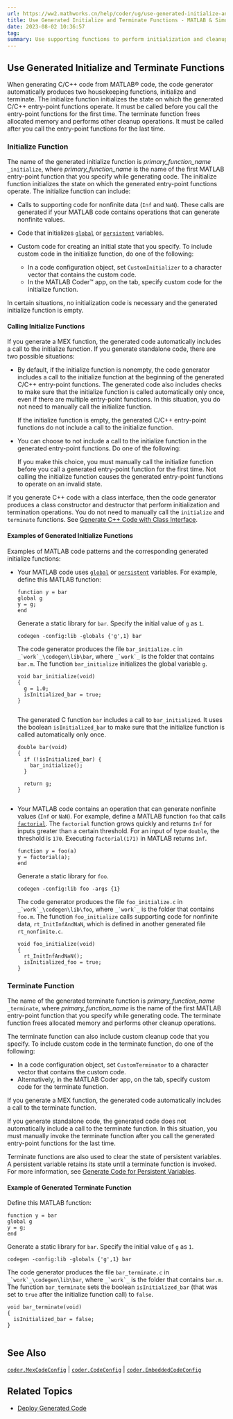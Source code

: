 ```yaml
---
url: https://ww2.mathworks.cn/help/coder/ug/use-generated-initialize-and-terminate-functions.html
title: Use Generated Initialize and Terminate Functions - MATLAB & Simulink - MathWorks 中国 --- 使用生成的初始化和终止函数 - MATLAB & Simulink - MathWorks 中国
date: 2023-08-02 10:36:57
tag: 
summary: Use supporting functions to perform initialization and cleanup operations.
---
```

## Use Generated Initialize and Terminate Functions

When generating C/C++ code from MATLAB® code, the code generator automatically produces two housekeeping functions, initialize and terminate. The initialize function initializes the state on which the generated C/C++ entry-point functions operate. It must be called before you call the entry-point functions for the first time. The terminate function frees allocated memory and performs other cleanup operations. It must be called after you call the entry-point functions for the last time.

### Initialize Function

The name of the generated initialize function is _primary_function_name_ `_initialize`, where _primary_function_name_ is the name of the first MATLAB entry-point function that you specify while generating code. The initialize function initializes the state on which the generated entry-point functions operate. The initialize function can include:

* Calls to supporting code for nonfinite data (`Inf` and `NaN`). These calls are generated if your MATLAB code contains operations that can generate nonfinite values.
* Code that initializes [`global`](https://ww2.mathworks.cn/help/matlab/ref/global.html) or [`persistent`](https://ww2.mathworks.cn/help/matlab/ref/persistent.html) variables.
* Custom code for creating an initial state that you specify. To include custom code in the initialize function, do one of the following:

  * In a code configuration object, set `CustomInitializer` to a character vector that contains the custom code.
  * In the MATLAB Coder™ app, on the tab, specify custom code for the initialize function.

In certain situations, no initialization code is necessary and the generated initialize function is empty.

#### Calling Initialize Functions

If you generate a MEX function, the generated code automatically includes a call to the initialize function. If you generate standalone code, there are two possible situations:

* By default, if the initialize function is nonempty, the code generator includes a call to the initialize function at the beginning of the generated C/C++ entry-point functions. The generated code also includes checks to make sure that the initialize function is called automatically only once, even if there are multiple entry-point functions. In this situation, you do not need to manually call the initialize function.

  If the initialize function is empty, the generated C/C++ entry-point functions do not include a call to the initialize function.
* You can choose to not include a call to the initialize function in the generated entry-point functions. Do one of the following:

  If you make this choice, you must manually call the initialize function before you call a generated entry-point function for the first time. Not calling the initialize function causes the generated entry-point functions to operate on an invalid state.

If you generate C++ code with a class interface, then the code generator produces a class constructor and destructor that perform initialization and termination operations. You do not need to manually call the `initialize` and `terminate` functions. See [Generate C++ Code with Class Interface](https://ww2.mathworks.cn/help/coder/ug/generate-cpp-code-with-class-interface.html).

#### Examples of Generated Initialize Functions

Examples of MATLAB code patterns and the corresponding generated initialize functions:

* Your MATLAB code uses [`global`](https://ww2.mathworks.cn/help/matlab/ref/global.html) or [`persistent`](https://ww2.mathworks.cn/help/matlab/ref/persistent.html) variables. For example, define this MATLAB function:

  ```
  function y = bar
  global g
  y = g;
  end

  ```

  Generate a static library for `bar`. Specify the initial value of `g` as `1`.

  ```
  codegen -config:lib -globals {'g',1} bar

  ```

  The code generator produces the file `bar_initialize.c` in ``_`work`_\codegen\lib\bar``, where ``_`work`_`` is the folder that contains `bar.m`. The function `bar_initialize` initializes the global variable `g`.

  ```
  void bar_initialize(void)
  {
    g = 1.0;
    isInitialized_bar = true;
  }


  ```

  The generated C function `bar` includes a call to `bar_initialized`. It uses the boolean `isInitialized_bar` to make sure that the initialize function is called automatically only once.

  ```
  double bar(void)
  {
    if (!isInitialized_bar) {
      bar_initialize();
    }

    return g;
  }


  ```
* Your MATLAB code contains an operation that can generate nonfinite values (`Inf` or `NaN`). For example, define a MATLAB function `foo` that calls [`factorial`](https://ww2.mathworks.cn/help/matlab/ref/factorial.html). The `factorial` function grows quickly and returns `Inf` for inputs greater than a certain threshold. For an input of type `double`, the threshold is `170`. Executing `factorial(171)` in MATLAB returns `Inf`.

  ```
  function y = foo(a)
  y = factorial(a);
  end

  ```

  Generate a static library for `foo`.

  ```
  codegen -config:lib foo -args {1}

  ```

  The code generator produces the file `foo_initialize.c` in ``_`work`_\codegen\lib\foo``, where ``_`work`_`` is the folder that contains `foo.m`. The function `foo_initialize` calls supporting code for nonfinite data, `rt_InitInfAndNaN`, which is defined in another generated file `rt_nonfinite.c`.

  ```
  void foo_initialize(void)
  {
    rt_InitInfAndNaN();
    isInitialized_foo = true;
  }

  ```

### Terminate Function

The name of the generated terminate function is _primary_function_name_ `_terminate`, where _primary_function_name_ is the name of the first MATLAB entry-point function that you specify while generating code. The terminate function frees allocated memory and performs other cleanup operations.

The terminate function can also include custom cleanup code that you specify. To include custom code in the terminate function, do one of the following:

* In a code configuration object, set `CustomTerminator` to a character vector that contains the custom code.
* Alternatively, in the MATLAB Coder app, on the tab, specify custom code for the terminate function.

If you generate a MEX function, the generated code automatically includes a call to the terminate function.

If you generate standalone code, the generated code does not automatically include a call to the terminate function. In this situation, you must manually invoke the terminate function after you call the generated entry-point functions for the last time.

Terminate functions are also used to clear the state of persistent variables. A persistent variable retains its state until a terminate function is invoked. For more information, see [Generate Code for Persistent Variables](https://ww2.mathworks.cn/help/coder/ug/working-with-persistent-variables.html).

#### Example of Generated Terminate Function

Define this MATLAB function:

```
function y = bar
global g
y = g;
end

```

Generate a static library for `bar`. Specify the initial value of `g` as `1`.

```
codegen -config:lib -globals {'g',1} bar

```

The code generator produces the file `bar_terminate.c` in ``_`work`_\codegen\lib\bar``, where ``_`work`_`` is the folder that contains `bar.m`. The function `bar_terminate` sets the boolean `isInitialized_bar` (that was set to `true` after the initialize function call) to `false`.

```
void bar_terminate(void)
{
  isInitialized_bar = false;
}


```

## See Also

[`coder.MexCodeConfig`](https://ww2.mathworks.cn/help/coder/ref/coder.mexcodeconfig.html) | [`coder.CodeConfig`](https://ww2.mathworks.cn/help/coder/ref/coder.codeconfig.html) | [`coder.EmbeddedCodeConfig`](https://ww2.mathworks.cn/help/coder/ref/coder.embeddedcodeconfig.html)

## Related Topics

* [Deploy Generated Code](https://ww2.mathworks.cn/help/coder/ug/deploy-generated-code.html)
